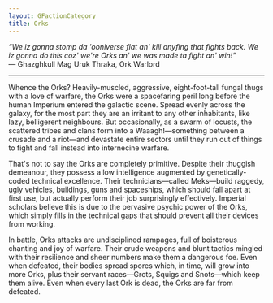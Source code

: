 ```yaml
---
layout: GFactionCategory
title: Orks
---
```

*“We iz gonna stomp da 'ooniverse flat an' kill anyfing that fights back. We iz gonna do this coz' we're Orks an' we was made ta fight an' win!”*<br/>
— Ghazghkull Mag Uruk Thraka, Ork Warlord

___

Whence the Orks? Heavily-muscled, aggressive, eight-foot-tall fungal thugs with a love of warfare, the Orks were a spacefaring peril long before the human Imperium entered the galactic scene. Spread evenly across the galaxy, for the most part they are an irritant to any other inhabitants, like lazy, belligerent neighbours. But occasionally, as a swarm of locusts, the scattered tribes and clans form into a Waaagh!—something between a crusade and a riot—and devastate entire sectors until they run out of things to fight and fall instead into internecine warfare.

That's not to say the Orks are completely primitive. Despite their thuggish demeanour, they possess a low intelligence augmented by genetically-coded technical excellence. Their technicians—called Meks—build raggedy, ugly vehicles, buildings, guns and spaceships, which should fall apart at first use, but actually perform their job surprisingly effectively. Imperial scholars believe this is due to the pervasive psychic power of the Orks, which simply fills in the technical gaps that should prevent all their devices from working.

In battle, Orks attacks are undisciplined rampages, full of boisterous chanting and joy of warfare. Their crude weapons and blunt tactics mingled with their resilience and sheer numbers make them a dangerous foe. Even when defeated, their bodies spread spores which, in time, will grow into more Orks, plus their servant races—Grots, Squigs and Snots—which keep them alive. Even when every last Ork is dead, the Orks are far from defeated.

